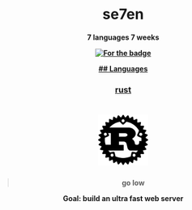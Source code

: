 <h1 align="center">
  <br>
  se7en
</h1>

<h4 align="center"> 7 languages 7 weeks

  <p align="center">
    <a href="https://forthebadge.com">
    <img src="https://img.shields.io/badge/DX%20--%3E-UX-blue?style=for-the-badge" alt="For the badge">
  </p>
## Languages

### rust
<h1>
  <a href="https://github.com/Jordan-Gilliam/se7en"><img width="100" src="https://github.com/Jordan-Gilliam/readme-assets/blob/master/rust-logo.png" alt="rust logo"></a>
</h1>

> go low

**Goal:** build an ultra fast web server

